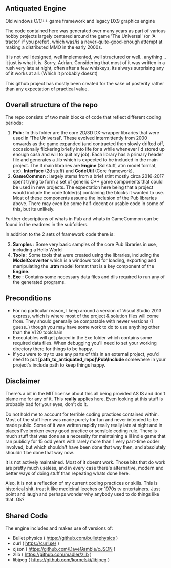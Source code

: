 Antiquated Engine
--------------
Old windows C/C++ game framework and legacy DX9 graphics engine

The code contained here was generated over many years as part of various hobby projects largely centered around the game 'The Universal' (or 'A tractor' if you prefer), which was/is a never-quite-good-enough attempt at making a distributed MMO in the early 2000s.  

It is not well designed, well implemented, well structured or well.. anything .. it just is what it is. Sorry, Adrian. Considering that most of it was written in a rush very late at night, often after a few whiskeys, its always surprising any of it works at all. (Which it probably doesnt)

This github project has mostly been created for the sake of posterity rather than any expectation of practical value. 

Overall structure of the repo
-----------------------------
The repo consists of two main blocks of code that reflect different coding periods:
1) **Pub** : In this folder are the core 2D/3D DX-wrapper libraries that were used in 'The Universal'. These evolved intermittently from 2000 onwards as the game expanded (and contracted then slowly drifted off, occasionally flickering briefly into life for a while whenever i'd stored up enough cash and will to quit my job). Each library has a primary header file and generates a .lib which is expected to be included in the main project. The 3 main libraries are **Engine** (3d stuff, atm model format, etc), **Interface** (2d stuff) and **CodeUtil** (Core framework). 
3) **GameCommon** : largely stems from a brief stint mostly circa 2016-2017 spent trying to form a set of generic C++ game components that could be used in new projects. The expectation here being that a project would include the code folder(s) containing the blocks it wanted to use. Most of these components assume the inclusion of the Pub libraries above. There may even be some half-decent or usable code in some of this, but its unlikely.

Further descriptions of whats in Pub and whats in GameCommon can be found in the readmes in the subfolders.

In addition to the 2 sets of framework code there is:

3) **Samples** : Some very basic samples of the core Pub libraries in use, including a Hello World
4) **Tools** : Some tools that were created using the libraries, including the **ModelConverter** which is a windows tool for loading, exporting and manipulating the **.atm** model format that is a key component of the **Engine**.
5) **Exe** : Contains some necessary data files and dlls required to run any of the generated programs.

Preconditions
-------------

- For no particular reason, I keep around a version of Visual Studio 2013 express, which is where most of the project & solution files will come from. They should generally be compatable with newer versions (I guess..) though you may have some work to do to use anything other than the V120 toolchain
- Executables will get placed in the Exe folder which contains some required data files. When debugging you'll need to set your working directory there for things to be happy.
- If you were to try to use any parts of this in an external project, you'd need to put **[path_to_antiquated_repo]\Pub\Include**  somewhere in your project's include path to keep things happy.

Disclaimer
--------------
There's a bit in the MIT license about this all being provided AS IS and don't blame me for any of it. This **really** applies here. Even looking at this stuff is probably bad for your eyes, don't do it.

Do not hold me to account for terrible coding practices contained within. Most of the stuff here was made purely for fun and never intended to be made public. Some of it was written rapidly really really late at night and in places I've broken every good practice or sensible coding rule. There is much stuff that was done as a necessity for maintaining a lil indie game that ran publicly for 15 odd years with rarely more than 1 very part-time coder involved, but which shouldn't have been done that way then, and absolutely shouldn't be done that way now.

It is not actively maintained. Most of it doesnt work. Those bits that do work are pretty much useless, and in every case there's alternative, modern and better ways of doing stuff than repeating whats done here. 

Also, it is not a reflection of my current coding practices or skills. This is historical shit, treat it like medicinal leeches or 1970s tv entertainers. Just point and laugh and perhaps wonder why anybody used to do things like that. Ok?

Shared Code
-------------
The engine includes and makes use of versions of:
- Bullet physics ( https://github.com/bulletphysics )
- curl ( https://curl.se/ )
- cjson ( https://github.com/DaveGamble/cJSON )
- zlib ( https://github.com/madler/zlib )
- libjpeg ( https://github.com/kornelski/libjpeg ) 

